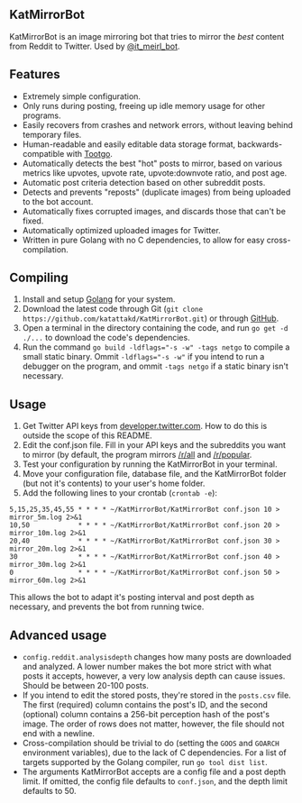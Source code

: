 ## KatMirrorBot
KatMirrorBot is an image mirroring bot that tries to mirror the *best* content from Reddit to Twitter. Used by [@it_meirl_bot](https://twitter.com/it_meirl_bot).

## Features
- Extremely simple configuration.
- Only runs during posting, freeing up idle memory usage for other programs.
- Easily recovers from crashes and network errors, without leaving behind temporary files.
- Human-readable and easily editable data storage format, backwards-compatible with [Tootgo](https://github.com/katattakd/Tootgo).
- Automatically detects the best "hot" posts to mirror, based on various metrics like upvotes, upvote rate, upvote:downvote ratio, and post age.
- Automatic post criteria detection based on other subreddit posts.
- Detects and prevents "reposts" (duplicate images) from being uploaded to the bot account.
- Automatically fixes corrupted images, and discards those that can't be fixed.
- Automatically optimized uploaded images for Twitter.
- Written in pure Golang with no C dependencies, to allow for easy cross-compilation.

## Compiling
1. Install and setup [Golang](https://golang.org/) for your system.
2. Download the latest code through Git (`git clone https://github.com/katattakd/KatMirrorBot.git`) or through [GitHub](https://github.com/katattakd/KatMirrorBot/archive/main.zip).
3. Open a terminal in the directory containing the code, and run `go get -d ./...` to download the code's dependencies.
4. Run the command `go build -ldflags="-s -w" -tags netgo` to compile a small static binary. Ommit `-ldflags="-s -w"` if you intend to run a debugger on the program, and ommit `-tags netgo` if a static binary isn't necessary.

## Usage
1. Get Twitter API keys from [developer.twitter.com](https://developer.twitter.com/en). How to do this is outside the scope of this README.
2. Edit the conf.json file. Fill in your API keys and the subreddits you want to mirror (by default, the program mirrors [/r/all](https://www.reddit.com/r/all) and [/r/popular](https://www.reddit.com/r/popular).
3. Test your configuration by running the KatMirrorBot in your terminal.
4. Move your configuration file, database file, and the KatMirrorBot folder (but not it's contents) to your user's home folder.
4. Add the following lines to your crontab (`crontab -e`):
```cron
5,15,25,35,45,55 * * * * ~/KatMirrorBot/KatMirrorBot conf.json 10 > mirror_5m.log 2>&1
10,50            * * * * ~/KatMirrorBot/KatMirrorBot conf.json 20 > mirror_10m.log 2>&1
20,40            * * * * ~/KatMirrorBot/KatMirrorBot conf.json 30 > mirror_20m.log 2>&1
30               * * * * ~/KatMirrorBot/KatMirrorBot conf.json 40 > mirror_30m.log 2>&1
0                * * * * ~/KatMirrorBot/KatMirrorBot conf.json 50 > mirror_60m.log 2>&1
```
This allows the bot to adapt it's posting interval and post depth as necessary, and prevents the bot from running twice.

## Advanced usage
- `config.reddit.analysisdepth` changes how many posts are downloaded and analyzed. A lower number makes the bot more strict with what posts it accepts, however, a very low analysis depth can cause issues. Should be between 20-100 posts. 
- If you intend to edit the stored posts, they're stored in the `posts.csv` file. The first (required) column contains the post's ID, and the second (optional) column contains a 256-bit perception hash of the post's image. The order of rows does not matter, however, the file should not end with a newline.
- Cross-compilation should be trivial to do (setting the `GOOS` and `GOARCH` environment variables), due to the lack of C dependencies. For a list of targets supported by the Golang compiler, run `go tool dist list`.
- The arguments KatMirrorBot accepts are a config file and a post depth limit. If omitted, the config file defaults to `conf.json`, and the depth limit defaults to 50.
